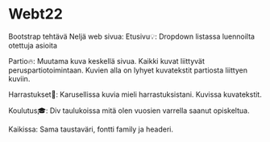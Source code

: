 # Webt22
Bootstrap tehtävä
Neljä web sivua:
Etusivu:bulb::
  Dropdown listassa luennoilta otettuja asioita

Partio:fire::
  Muutama kuva keskellä sivua. Kaikki kuvat liittyvät peruspartiotoimintaan. Kuvien alla on lyhyet kuvatekstit partiosta liittyen kuviin.
  
Harrastukset:ski::
  Karusellissa kuvia mieli harrastuksistani. Kuvissa kuvatekstit.

Koulutus:mortar_board::
  Div taulukoissa mitä olen vuosien varrella saanut opiskeltua.
  
Kaikissa:
Sama taustaväri, fontti family ja headeri. 
